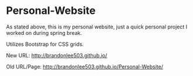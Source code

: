 # Personal-Website

As stated above, this is my personal website, just a quick personal project I worked on during spring break.

Utilizes Bootstrap for CSS grids.

New URL: http://brandonlee503.github.io/

Old URL/Page: http://brandonlee503.github.io/Personal-Website/

